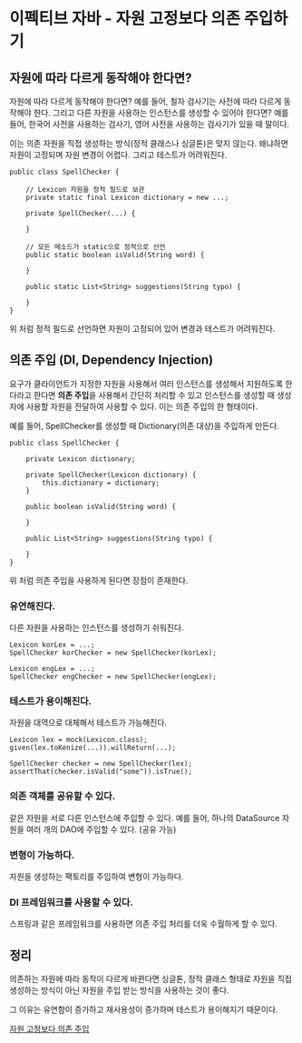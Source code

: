 # 이펙티브 자바 - 자원 고정보다 의존 주입하기

## 자원에 따라 다르게 동작해야 한다면?
자원에 따라 다르게 동작해야 한다면? 예를 들어, 철자 검사기는 사전에 따라 다르게 동작해야 한다. 그리고 다른 자원을 사용하는 인스턴스를 생성할 수 있어야 한다면? 예를 들어, 한국어 사전을 사용하는 검사기, 영어 사전을 사용하는 검사기가 있을 때 말이다.   

이는 의존 자원을 직접 생성하는 방식(정적 클래스나 싱글톤)은 맞지 않는다. 왜냐하면 자원이 고정되며 자원 변경이 어렵다. 그리고 테스트가 어려워진다.   

```
public class SpellChecker {
    
    // Lexicon 자원을 정적 필드로 보관
    private static final Lexicon dictionary = new ...;

    private SpellChecker(...) {

    }

    // 모든 메소드가 static으로 정적으로 선언
    public static boolean isValid(String word) {

    }

    public static List<String> suggestions(String typo) {

    }
}
```

위 처럼 정적 필드로 선언하면 자원이 고정되어 있어 변경과 테스트가 어려워진다.   

## 의존 주입 (DI, Dependency Injection)
요구가 클라이언트가 지정한 자원을 사용해서 여러 인스턴스를 생성해서 지원하도록 한다라고 한다면 <b>의존 주입</b>을 사용해서 간단히 처리할 수 있고 인스턴스를 생성할 때 생성자에 사용할 자원을 전달하여 사용할 수 있다. 이는 의존 주입의 한 형태이다.   

예를 들어, SpellChecker를 생성할 때 Dictionary(의존 대상)을 주입하게 만든다.   

```
public class SpellChecker {
    
    private Lexicon dictionary;

    private SpellChecker(Lexicon dictionary) {
        this.dictionary = dictionary;
    }

    public boolean isValid(String word) {

    }

    public List<String> suggestions(String typo) {

    }
}
```

위 처럼 의존 주입을 사용하게 된다면 장점이 존재한다.   

### 유연해진다.
다른 자원을 사용하는 인스턴스를 생성하기 쉬워진다.   

```
Lexicon korLex = ...;
SpellChecker korChecker = new SpellChecker(korLex);

Lexicon engLex = ...;
SpellChecker engChecker = new SpellChecker(engLex);
```

### 테스트가 용이해진다.
자원을 대역으로 대체해서 테스트가 가능해진다.   

```
Lexicon lex = mock(Lexicon.class);
given(lex.toKenize(...)).willReturn(...);

SpellChecker checker = new SpellChecker(lex);
assertThat(checker.isValid("some")).isTrue();
```

### 의존 객체를 공유할 수 있다.
같은 자원을 서로 다른 인스턴스에 주입할 수 있다. 예를 들어, 하나의 DataSource 자원을 여러 개의 DAO에 주입할 수 있다. (공유 가능)   

### 변형이 가능하다.
자원을 생성하는 팩토리를 주입하여 변형이 가능하다.   

### DI 프레임워크를 사용할 수 있다.
스프링과 같은 프레임워크를 사용하면 의존 주입 처리를 더욱 수월하게 할 수 있다.   

## 정리
의존하는 자원에 따라 동작이 다르게 바뀐다면 싱글톤, 정적 클래스 형태로 자원을 직접 생성하는 방식이 아닌 자원을 주입 받는 방식을 사용하는 것이 좋다.   

그 이유는 유연함이 증가하고 재사용성이 증가하며 테스트가 용이해지기 때문이다.   

[자원 고정보다 의존 주입](https://www.youtube.com/watch?v=9yt6HkqdaYQ&t=105s)
